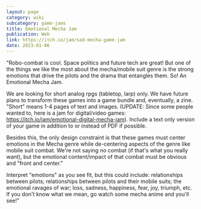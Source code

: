 ```yaml
---
layout: page
category: wiki
subcategory: game-jams
title: Emotional Mecha Jam
publication: Web
link: https://itch.io/jam/sad-mecha-game-jam
date: 2023-01-06
---
```


"Robo-combat is cool. Space politics and future tech are great! But one of the things we like the most about the mecha/mobile suit genre is the strong emotions that drive the pilots and the drama that entangles them. So! An Emotional Mecha Jam.

We are looking for short analog rpgs (tabletop, larp) only. We have future plans to transform these games into a game bundle and, eventually, a zine.  "Short" means 1-4 pages of text and images. (UPDATE: Since some people wanted to, here is a jam for digital/video games: https://itch.io/jam/emotional-digital-mecha-jam). Include a text only version of your game in addition to or instead of PDF if possible.

Besides this, the only design constraint is that these games must center emotions in the Mecha genre while de-centering aspects of the genre like mobile suit combat. We're not saying *no* combat (if that's what you really want), but the emotional content/impact of that combat must be obvious and "front and center."

Interpret "emotions" as you see fit, but this could include: relationships between pilots; relationships between pilots and their mobile suits; the emotional ravages of war; loss, sadness, happiness, fear, joy, triumph, etc. If you don't know what we mean, go watch some mecha anime and you'll see!"

